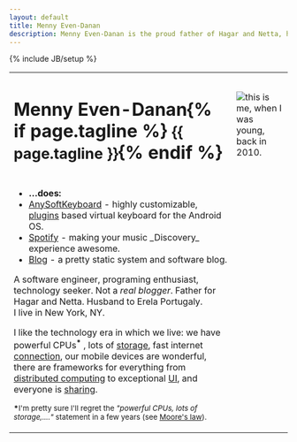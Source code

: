 ```yaml
---
layout: default
title: Menny Even-Danan
description: Menny Even-Danan is the proud father of Hagar and Netta, husband to Erela Portugaly. This is my software related page.
---
```

{% include JB/setup %}
<table itemscope itemtype="http://data-vocabulary.org/Person" border="0" class="bio">
<tr>
<td>
  <h1><span itemprop="name"><span itemprop="givenName">Menny</span> <span itemprop="familyName">Even-Danan</span></span>{% if page.tagline %} <small>{{ page.tagline }}</small>{% endif %}</h1>
</td>
<td><img class="bio-photo raised rotated" src="http://www.gravatar.com/avatar/fffa64472512e3e9df3519c06428224b?s=160" alt="this is me, when I was young, back in 2010." itemprop="image"/></td>
</tr>
<tr>
<td>
	<ul class="raised">
		<li><strong>&hellip;does:</strong></li>
		<li><a href="http://anysoftkeyboard.github.io" itemprop="affiliation">AnySoftKeyboard</a> - highly customizable, <a href="https://market.android.com/search?q=anysoftkeyboard&c=apps">plugins</a> based virtual keyboard for the Android OS.</li>
		<li><a href="https://www.spotify.com/us/" itemprop="affiliation">Spotify</a> - making your music _Discovery_ experience awesome.</li>
		<li><a href="/blog.html" itemprop="url">Blog</a> - a pretty static system and software blog.</li>
	</ul>
	<!-- not ready
	<ul class="raised">
		<li><strong>&hellip;finds interesting:</strong></li>
		<li><a href="http://www.google.com/reader/shared/mennyed" target="_blank">Reader</a> - articles from the web.</li>
		<li><a href="http://picasaweb.google.com/mennyed" target="_blank">Picasa</a> - photos from the world.</li>
		<li><a href="http://forrst.com/people/menny/posts" target="_blank">Forrst</a> - snippets from me and others.</li>
	</ul>
-->
<div class="bio-extra">
	<p>A <span itemprop="title">software engineer</span>, programing enthusiast, technology seeker. Not a <i>real blogger</i>. Father for <span itemprop="children">Hagar</span> and <span itemprop="children">Netta</span>. Husband to <span itemprop="spouse">Erela Portugaly.</span><br/>
	<span itemprop="address" itemscope
		  itemtype="http://data-vocabulary.org/Address">I live in <span itemprop="locality">New York</span>, <span itemprop="region">NY</span>.</span>
	</p>
	<p>I like the technology era in which we live: we have powerful CPUs<sup><b>*</b></sup> , lots of <a href="http://www.extremetech.com/computing/129183-how-big-is-the-cloud">storage</a>, fast internet <a href="http://www.bloomberg.com/slideshow/2013-07-23/top-20-where-to-find-the-world-s-fastest-internet.html">connection</a>, our mobile devices are wonderful, there are frameworks for everything from <a href="http://hadoop.apache.org/">distributed computing</a> to exceptional <a href="https://www.virag.si/2012/06/must-have-libraries-in-modern-android-developer-toolbox/">UI</a>, and everyone is <a href="https://github.com/menny">sharing</a>.
	</p>
	<p>
	<small><b>*</b>I'm pretty sure I'll regret the <i>"powerful CPUs, lots of storage,...."</i> statement in a few years (see <a href="http://en.wikipedia.org/wiki/Moore's_law" target="_blank">Moore's law</a>).</small>
</div>
</td>
</tr>
</table>




